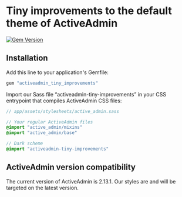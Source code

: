# Tiny improvements to the default theme of ActiveAdmin

[![Gem Version](https://badge.fury.io/rb/activeadmin_tiny_improvements.svg)](https://badge.fury.io/rb/activeadmin_tiny_improvements)

## Installation

Add this line to your application's Gemfile:

```ruby
gem "activeadmin_tiny_improvements"
```

Import our Sass file “activeadmin-tiny-improvements” in your CSS entrypoint that compiles ActiveAdmin CSS files:

```sass
// app/assets/stylesheets/active_admin.sass

// Your regular ActiveAdmin files
@import "active_admin/mixins"
@import "active_admin/base"

// Dark scheme
@import "activeadmin-tiny-improvements"
```

## ActiveAdmin version compatibility

The current version of ActiveAdmin is 2.13.1. Our styles are and will be targeted on the latest version.

